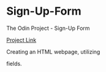 # Sign-Up-Form
The Odin Project - Sign-Up Form

[Project Link](https://www.theodinproject.com/lessons/node-path-intermediate-html-and-css-sign-up-form)

Creating an HTML webpage, utilizing <form> fields.
